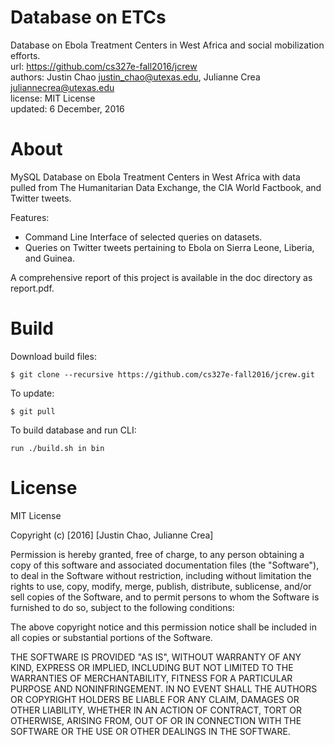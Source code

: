 Database on ETCs
=================

Database on Ebola Treatment Centers in West Africa and social mobilization efforts.  
url: https://github.com/cs327e-fall2016/jcrew   
authors: Justin Chao <justin_chao@utexas.edu>, Julianne Crea <juliannecrea@utexas.edu>    
license: MIT License    
updated: 6 December, 2016    

About
=====

MySQL Database on Ebola Treatment Centers in West Africa with data pulled from The Humanitarian
Data Exchange, the CIA World Factbook, and Twitter tweets.

Features:
* Command Line Interface of selected queries on datasets.
* Queries on Twitter tweets pertaining to Ebola on Sierra Leone, Liberia, and Guinea.

A comprehensive report of this project is available in the doc directory as
report.pdf.

Build
=====

Download build files:
    
    $ git clone --recursive https://github.com/cs327e-fall2016/jcrew.git

To update:

    $ git pull

To build database and run CLI:
    
    run ./build.sh in bin


License
=======

MIT License

Copyright (c) [2016] [Justin Chao, Julianne Crea]

Permission is hereby granted, free of charge, to any person obtaining a copy
of this software and associated documentation files (the "Software"), to deal
in the Software without restriction, including without limitation the rights
to use, copy, modify, merge, publish, distribute, sublicense, and/or sell
copies of the Software, and to permit persons to whom the Software is
furnished to do so, subject to the following conditions:

The above copyright notice and this permission notice shall be included in all
copies or substantial portions of the Software.

THE SOFTWARE IS PROVIDED "AS IS", WITHOUT WARRANTY OF ANY KIND, EXPRESS OR
IMPLIED, INCLUDING BUT NOT LIMITED TO THE WARRANTIES OF MERCHANTABILITY,
FITNESS FOR A PARTICULAR PURPOSE AND NONINFRINGEMENT. IN NO EVENT SHALL THE
AUTHORS OR COPYRIGHT HOLDERS BE LIABLE FOR ANY CLAIM, DAMAGES OR OTHER
LIABILITY, WHETHER IN AN ACTION OF CONTRACT, TORT OR OTHERWISE, ARISING FROM,
OUT OF OR IN CONNECTION WITH THE SOFTWARE OR THE USE OR OTHER DEALINGS IN THE
SOFTWARE.
